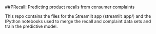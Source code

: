 ##PRecall: Predicting product recalls from consumer complaints

This repo contains the files for the Streamlit app (streamlit_app/) and the IPython notebooks used to merge the recall and complaint data sets and train the predictive model.


